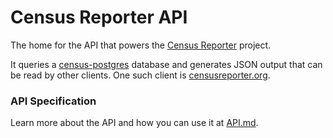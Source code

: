 Census Reporter API
===================

The home for the API that powers the [Census Reporter](http://censusreporter.org/) project.

It queries a [census-postgres](https://github.com/censusreporter/census-postgres) database and
generates JSON output that can be read by other clients. One such client is
[censusreporter.org](https://github.com/censusreporter/censusreporter).

### API Specification

Learn more about the API and how you can use it at [API.md](API.md).
